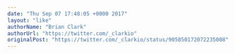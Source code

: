 ```yaml
---
date: "Thu Sep 07 17:48:05 +0000 2017"
layout: "like"
authorName: "Brian Clark"
authorUrl: "https://twitter.com/_clarkio"
originalPost: "https://twitter.com/_clarkio/status/905850172072235008"
---
```

